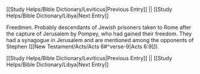 [[Study Helps/Bible Dictionary/Leviticus|Previous Entry]]  ||  [[Study Helps/Bible Dictionary/Libya|Next Entry]]

 Freedmen. Probably descendants of Jewish prisoners taken to Rome after the capture of Jerusalem by Pompey, who had gained their freedom. They had a synagogue in Jerusalem and are mentioned among the opponents of Stephen ([[New Testament/Acts/Acts 6#^verse-9|Acts 6:9]]).

[[Study Helps/Bible Dictionary/Leviticus|Previous Entry]]  ||  [[Study Helps/Bible Dictionary/Libya|Next Entry]]